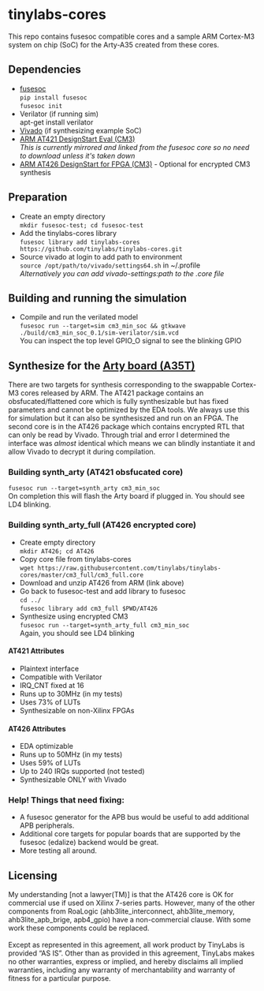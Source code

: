 # tinylabs-cores
This repo contains fusesoc compatible cores and a sample ARM Cortex-M3 system on chip (SoC) for the Arty-A35 created from these cores.
## Dependencies
* [fusesoc](https://fusesoc.readthedocs.io/en/rtd/tutorials/1-getting_started.html)\
`pip install fusesoc`\
`fusesoc init`
* Verilator (if running sim)\
apt-get install verilator
* [Vivado](https://www.xilinx.com/support/download.html) (if synthesizing example SoC)
* [ARM AT421 DesignStart Eval (CM3)](https://developer.arm.com/ip-products/designstart/eval)\
_This is currently mirrored and linked from the fusesoc core so no need to download unless it's taken down_
* [ARM AT426 DesignStart for FPGA (CM3)](https://developer.arm.com/ip-products/designstart/fpga) - Optional for encrypted CM3 synthesis
## Preparation
* Create an empty directory\
`mkdir fusesoc-test; cd fusesoc-test`
* Add the tinylabs-cores library\
`fusesoc library add tinylabs-cores https://github.com/tinylabs/tinylabs-cores.git`
* Source vivado at login to add path to environment\
`source /opt/path/to/vivado/settings64.sh` in ~/.profile\
_Alternatively you can add vivado-settings:path to the .core file_
## Building and running the simulation
* Compile and run the verilated model\
`fusesoc run --target=sim cm3_min_soc && gtkwave ./build/cm3_min_soc_0.1/sim-verilator/sim.vcd`\
You can inspect the top level GPIO_O signal to see the blinking GPIO
## Synthesize for the [Arty board (A35T)](https://www.xilinx.com/products/boards-and-kits/arty.html)
There are two targets for synthesis corresponding to the swappable Cortex-M3 cores released by ARM. The AT421 package contains an obsfucated/flattened core which is fully synthesizable but has fixed parameters and cannot be optimized by the EDA tools. We always use this for simulation but it can also be synthesiszed and run on an FPGA. The second core is in the AT426 package which contains encrypted RTL that can only be read by Vivado. Through trial and error I determined the interface was _almost_ identical which means we can blindly instantiate it and allow Vivado to decrypt it during compilation.
### Building synth_arty (AT421 obsfucated core)
`fusesoc run --target=synth_arty cm3_min_soc`\
On completion this will flash the Arty board if plugged in. You should see LD4 blinking.
### Building synth_arty_full (AT426 encrypted core)
* Create empty directory\
`mkdir AT426; cd AT426`
* Copy core file from tinylabs-cores\
`wget https://raw.githubusercontent.com/tinylabs/tinylabs-cores/master/cm3_full/cm3_full.core`
* Download and unzip AT426 from ARM (link above)
* Go back to fusesoc-test and add library to fusesoc\
`cd ../`\
`fusesoc library add cm3_full $PWD/AT426`
* Synthesize using encrypted CM3\
`fusesoc run --target=synth_arty_full cm3_min_soc`\
Again, you should see LD4 blinking
#### AT421 Attributes
* Plaintext interface
* Compatible with Verilator
* IRQ_CNT fixed at 16
* Runs up to 30MHz (in my tests)
* Uses 73% of LUTs
* Synthesizable on non-Xilinx FPGAs
#### AT426 Attributes
* EDA optimizable
* Runs up to 50MHz (in my tests)
* Uses 59% of LUTs
* Up to 240 IRQs supported (not tested)
* Synthesizable ONLY with Vivado
### Help! Things that need fixing:
* A fusesoc generator for the APB bus would be useful to add additional APB peripherals.
* Additional core targets for popular boards that are supported by the fusesoc (edalize) backend would be great.
* More testing all around.
## Licensing
My understanding [not a lawyer(TM)] is that the AT426 core is OK for commercial use if used on Xilinx 7-series parts. However, many of the other components from RoaLogic (ahb3lite_interconnect, ahb3lite_memory, ahb3lite_apb_brige, apb4_gpio) have a non-commercial clause. With some work these components could be replaced.\
\
Except as represented in this agreement, all work product by TinyLabs is provided ​“AS IS”. Other than as provided in this agreement, TinyLabs makes no other warranties, express or implied, and hereby disclaims all implied warranties, including any warranty of merchantability and warranty of fitness for a particular purpose.

